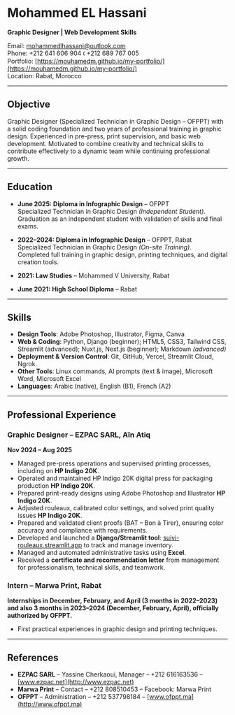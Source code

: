 # Mohammed EL Hassani

**Graphic Designer | Web Development Skills**  

Email: [mohammedlhassani@outlook.com](mailto:mohammedlhassani@outlook.com)  
Phone: +212 641 606 904 🕻 +212 689 767 005  
Portfolio: [https://mouhamedm.github.io/my-portfolio/](https://mouhamedm.github.io/my-portfolio/)  
Location: Rabat, Morocco  

---

## Objective
Graphic Designer (Specialized Technician in Graphic Design – OFPPT) with a solid coding foundation and two years of professional training in graphic design. Experienced in pre-press, print supervision, and basic web development. Motivated to combine creativity and technical skills to contribute effectively to a dynamic team while continuing professional growth.

---

## Education
- **June 2025: Diploma in Infographic Design** – OFPPT  
  Specialized Technician in Graphic Design *(Independent Student)*.  
  Graduation as an independent student with validation of skills and final exams.  

- **2022–2024: Diploma in Infographic Design** – OFPPT, Rabat  
  Specialized Technician in Graphic Design *(On-site Training)*.  
  Completed full training in graphic design, printing techniques, and digital creation tools.  

- **2021: Law Studies** – Mohammed V University, Rabat  

- **June 2021: High School Diploma** – Rabat  

---

## Skills

- **Design Tools**: Adobe Photoshop, Illustrator, Figma, Canva  
- **Web & Coding**: Python, Django (beginner); HTML5, CSS3, Tailwind CSS, Streamlit (advanced); Nuxt.js, Next.js (beginner); Markdown *(advanced)* 
- **Deployment & Version Control**: Git, GitHub, Vercel, Streamlit Cloud, Ngrok.  
- **Other Tools**: Linux commands, AI prompts (text & image), Microsoft Word, Microsoft Excel  
- **Languages**: Arabic (native), English (B1), French (A2)  

---

## Professional Experience

### Graphic Designer – EZPAC SARL, Aïn Atiq  
**Nov 2024 – Aug 2025**  
- Managed pre-press operations and supervised printing processes, including on **HP Indigo 20K**.
- Operated and maintained HP Indigo 20K digital press for packaging production **HP Indigo 20K**.
- Prepared print-ready designs using Adobe Photoshop and Illustrator **HP Indigo 20K**.
- Adjusted rouleaux, calibrated color settings, and solved print quality issues **HP Indigo 20K**.
- Prepared and validated client proofs (BAT – Bon à Tirer), ensuring color accuracy and compliance with requirements.  
- Developed and launched a **Django/Streamlit tool**: [suivi-rouleaux.streamlit.app](https://suivi-rouleaux.streamlit.app) to track and manage inventory.  
- Managed and automated administrative tasks using **Excel**.  
- Received a **certificate and recommendation letter** from management for professionalism, technical skills, and teamwork.  

### Intern – Marwa Print, Rabat  
**Internships in December, February, and April (3 months in 2022–2023) and also 3 months in 2023–2024 (December, February, April), officially authorized by OFPPT.**  
- First practical experiences in graphic design and printing techniques.  

---

## References
- **EZPAC SARL** – Yassine Cherkaoui, Manager – +212 616163536 – [www.ezpac.net](http://www.ezpac.net)  
- **Marwa Print** – Contact – +212 808510453 – Facebook: Marwa Print  
- **OFPPT** – Administration – +212 537798184 – [www.ofppt.ma](http://www.ofppt.ma)  
